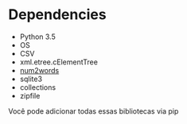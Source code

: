 # Dependencies

* Python 3.5
* OS
* CSV
* xml.etree.cElementTree
* <a href='https://pypi.python.org/pypi/num2words'>num2words</a>
* sqlite3
* collections
* zipfile

Você pode adicionar todas essas bibliotecas via pip
